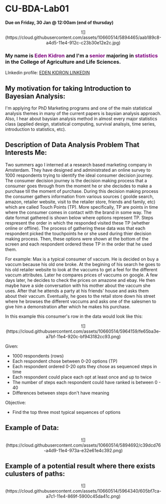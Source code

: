 CU-BDA-Lab01
===
**Due on Friday, 30 Jan @ 12:00am (end of thursday)**
<enter>

<p align = "center"> ![](https://cloud.githubusercontent.com/assets/10660514/5894465/aab189c8-a4d5-11e4-912c-c23b30e12e2c.jpg) 

### My name is <span style="color:purple">Eden Kidron</span> and I'm a <span style="color:purple">senior</span> majoring in <span style="color:purple">statistics</span> in the College of Agriculture and Life Sciences.
<enter>
<enter>

LInkedin profile: [EDEN KIDRON LINKEDIN](http://www.linkedin.com/pub/eden-kidron/62/940/427/)

## My motivation for taking Introduction to Bayesian Analysis:

<enter>
I'm applying for PhD Marketing programs and one of the main statistical analysis themes in many of the current papers is baysian analysis approach. Also, I hear about baysian analysis method in almost every major statistics class (applied design, statistical computing, survival analsyis, time series, introduction to statistics, etc).

## Description of Data Analysis Problem That Interests Me:
<enter>
<enter>

Two summers ago I interned at a research based marketing company in Amsterdam. They have designed and administrated an online survey to 1000 respondents trying to identify the ideal consumer decision journey. The consumer decision journey is the decision making process that a consumer goes through from the moment he or she decisdes to make a purchase till the moment of purchase. During this decision making process the consumer gathers information from various sources ( goolde search, amazon, retailer website, visit to the retailer store, friends and family, etc) which are called Touch Points (TP). More specifically, TP are points in time where the consumer comes in contact with the brand in some way. The date format gathered is shown below where options represent TP. Steps respresent the order in which the responded visited these TP (whether online or offline). The process of gathering these data was that each respondent picked the touchpoints he or she used during thier decision making process. Then, these options were shown at the bottom of the screen and each respondent ordered these TP in the order that he used them.

For example: Max is a typical consumer of vaccum. He is decided on buy a vaccum because his old one broke. At the begining of his search he goes to his old retailer website to look at the vaccums to get a feel for the different vaccum attributes. Later he compares prices of vaccums on google. A few days later, he decides to check the prices on amazone and ebay. He then maybe have a side conversation with his mother about the vaccum she uses. After that he attends a party at his friends' house and asks them about their vaccum. Eventually, he goes to the retail store down his street where he browses the different vaccums and asks one of the salesmen to give him a demonstration after which he makes his purchase. 

In this example this consumer's row in the data would look like this:

<p align = "center"> ![](https://cloud.githubusercontent.com/assets/10660514/5964159/fe65ba3e-a7bf-11e4-920c-bf943182cc93.png)


Given:<enter>

- 1000 respondents (rows)
- Each respondent chose between 0-20 options (TP)
- Each respondent ordered 0-20 opts they chose as sequenced steps in time 
- Each respondent could place each opt at least once and up to twice
- The number of steps each respondent could have ranked is between 0 - 40 
- Differences between steps don't have meaning

Objective:

- Find the top three most typical sequences of options 

## Example of Data:
<p align = "center"> ![](https://cloud.githubusercontent.com/assets/10660514/5894692/c39dcd76-a4d9-11e4-973a-e32e61e4c392.png)

## Example of a potential result where there exists culusters of paths:

<p align = "center"> ![](https://cloud.githubusercontent.com/assets/10660514/5964340/605bf7ca-a7c1-11e4-869f-5900c45da41c.png)


